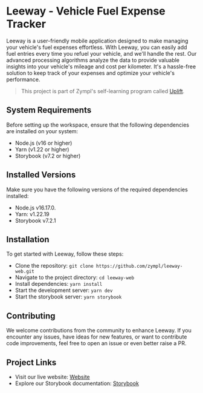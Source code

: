 # Leeway - Vehicle Fuel Expense Tracker
Leeway is a user-friendly mobile application designed to make managing your vehicle's fuel expenses effortless. With Leeway, you can easily add fuel entries every time you refuel your vehicle, and we'll handle the rest. Our advanced processing algorithms analyze the data to provide valuable insights into your vehicle's mileage and cost per kilometer. It's a hassle-free solution to keep track of your expenses and optimize your vehicle's performance.

> This project is part of Zympl's self-learning program called [Uplift](https://zympl-xyz.neetokb.com/articles/uplift).

## System Requirements

Before setting up the workspace, ensure that the following dependencies are installed on your system:

- Node.js (v16 or higher)
- Yarn (v1.22 or higher)
- Storybook (v7.2 or higher)

## Installed Versions

Make sure you have the following versions of the required dependencies installed:

- Node.js v16.17.0.
- Yarn: v1.22.19
- Storybook v7.2.1

## Installation
To get started with Leeway, follow these steps:

- Clone the repository: `git clone https://github.com/zympl/leeway-web.git`
- Navigate to the project directory: `cd leeway-web`
- Install dependencies: `yarn install`
- Start the development server: `yarn dev`
- Start the storybook server: `yarn storybook`

## Contributing
We welcome contributions from the community to enhance Leeway. If you encounter any issues, have ideas for new features, or want to contribute code improvements, feel free to open an issue or even better raise a PR.

## Project Links
- Visit our live website: [Website](https://leeway-staging-f2db3.web.app)
- Explore our Storybook documentation: [Storybook](https://storybook-2c67d.web.app)
